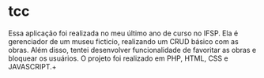 # tcc
Essa aplicação foi realizada no meu último ano de curso no IFSP.
Ela é gerenciador de um museu ficticio, realizando um CRUD básico com as obras. Além disso, tentei desenvolver funcionalidade de favoritar as obras e bloquear os usuários.
O projeto foi realizado em PHP, HTML, CSS e JAVASCRIPT.+
